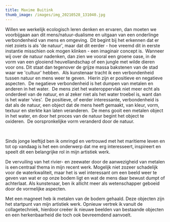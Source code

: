 ```yaml
---
title: Maxime Buitink
thumb_image: /images/img_20210528_131040.jpg
---
```

Willen we werkelijk ecologisch leren denken en ervaren, dan moeten we voorbijgaan aan dit mens/natuur-dualisme en uitgaan van een onderlinge verbondenheid van mens en omgeving.  Dit begint bij het erkennen dat er niet zoiets is als 'de natuur', maar dat dit eerder - hoe vreemd dit in eerste instantie misschien ook mogen klinken - een imaginair concept is.  Wanneer wij over de natuur nadenken, dan zien we vooral een groene oase, in de vorm van een glooiend heuvellandschap of een jungle met wilde dieren voor ons. Dit staat dan tegenover de grijze massa bakstenen van de stad waar we 'cultuur' hebben.  Als kunstenaar tracht ik een verbondenheid tussen natuur en mens weer te geven.  Hierin zijn er positieve en negatieve aspecten.  De negatieve verbondenheid is het dumpen van metalen en anderen in het water.  De mens ziet het wateroppervlak niet meer echt als onderdeel van de natuur, en al zeker niet als het water troebel is, want dan is het water ‘vies’.  De positieve, of eerder interessante, verbondenheid is dat als de natuur, een object dat de mens heeft gemaakt, van kleur, vorm, textuur en sterkte kan laten veranderen.  De mens gooit een metalen object in het water, en door het proces van de natuur begint het object te oxideren.  De oorspronkelijke vorm veranderd door de natuur.  

 

Sinds jonge leeftijd ben ik omringd en vertrouwd met het maritieme leven en tot op vandaag is het een onderwerp dat me erg interesseert, inspireert en speelt dit een belangrijke rol in mijn artistiek werk. 

De vervuiling van het rivier- en zeewater door de aanwezigheid van metalen is een centraal thema in mijn recent werk. Mogelijk niet zozeer schadelijk voor de waterkwaliteit, maar het is wel interessant om een beeld weer te geven van wat er op onze bodem ligt en wat de mens daar bewust dumpt of achterlaat. Als kunstenaar, ben ik allicht meer als wetenschapper geboeid door de vormelijke aspecten.  

Met een magneet heb ik metalen van de bodem gehaald. Deze objecten zijn het startpunt van mijn artistiek werk. Opnieuw vertrek ik vanuit de collagetechniek, hierdoor creëer ik nieuwe beelden van bestaande objecten en een herkenbaarheid die toch ook bevreemdend aanvoelt.